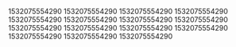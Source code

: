 1532075554290
1532075554290
1532075554290
1532075554290
1532075554290
1532075554290
1532075554290
1532075554290
1532075554290
1532075554290
1532075554290
1532075554290
1532075554290
1532075554290
1532075554290